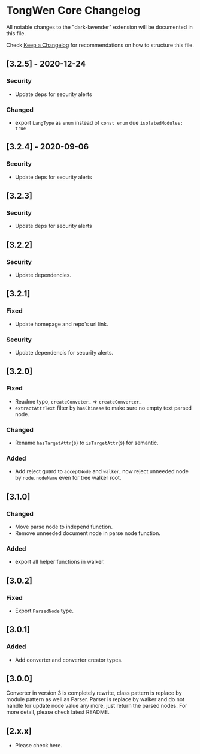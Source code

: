 # TongWen Core Changelog

All notable changes to the "dark-lavender" extension will be documented in this file.

Check [Keep a Changelog](http://keepachangelog.com/) for recommendations on how to structure this file.

## [3.2.5] - 2020-12-24

### Security

- Update deps for security alerts

### Changed

- export `LangType` as `enum` instead of `const enum` due `isolatedModules: true`

## [3.2.4] - 2020-09-06

### Security

- Update deps for security alerts

## [3.2.3]

### Security

- Update deps for security alerts

## [3.2.2]

### Security

- Update dependencies.

## [3.2.1]

### Fixed

- Update homepage and repo's url link.

### Security

- Update dependencis for security alerts.

## [3.2.0]

### Fixed

- Readme typo, `createConveter`_ => `createConverter`_
- `extractAttrText` filter by `hasChinese` to make sure no empty text parsed node.

### Changed

- Rename `hasTargetAttr`(s) to `isTargetAttr`(s) for semantic.

### Added

- Add reject guard to `acceptNode` and `walker`, now reject unneeded node by `node.nodeName` even for tree walker root.

## [3.1.0]

### Changed

- Move parse node to independ function.
- Remove unneeded document node in parse node function.

### Added

- export all helper functions in walker.

## [3.0.2]

### Fixed

- Export `ParsedNode` type.

## [3.0.1]

### Added

- Add converter and converter creator types.

## [3.0.0]

Converter in version 3 is completely rewrite, class pattern is replace by module pattern as well as Parser.
Parser is replace by walker and do not handle for update node value any more, just return the parsed nodes.
For more detail, please check latest README.

## [2.x.x]

- Please check here.
